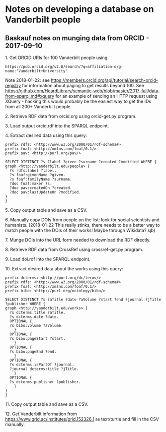 # Notes on developing a database on Vanderbilt people


## Baskauf notes on munging data from ORCID - 2017-09-10

1\. Get ORCID URIs for 100 Vanderbilt people using
```
https://pub.orcid.org/v2.0/search/?q=affiliation-org-name:"Vanderbilt+University"
```
Note 2018-01-22: see https://members.orcid.org/api/tutorial/search-orcid-registry for information about paging to get results beyond 100.  See https://github.com/HeardLibrary/semantic-web/blob/master/2017-fall/data-from-sparql.md#xquery for an example of sending an HTTP request using XQuery - hacking this would probably be the easiest way to get the IDs from all 200+ Vanderbilt people.

2\. Retrieve RDF data from orcid.org using orcid-get.py program.

3\. Load output orcid.rdf into the SPARQL endpoint.

4\. Extract desired data using this query:

```
prefix rdfs: <http://www.w3.org/2000/01/rdf-schema#>
prefix foaf: <http://xmlns.com/foaf/0.1/>
prefix pav: <http://purl.org/pav/>

SELECT DISTINCT ?s ?label ?given ?surname ?created ?modified WHERE {
graph <http://vanderbilt.edu/people> {
  ?s rdfs:label ?label.
  ?s foaf:givenName ?given.
  ?s foaf:familyName ?surname.
  ?doc foaf:maker ?s.
  ?doc pav:createdOn ?created.
  ?doc pav:lastUpdateOn ?modified.
}
}
```

5\. Copy output table and save as a CSV.

6\. Manually copy DOIs from people on the list; look for social scientists and humanists. (2018-01-22 This really stinks, there needs to be a better way to match people with the DOIs of their works!  Maybe through Wikidata? sjb)

7\. Munge DOIs into the URL form needed to download the RDF directly.

8\. Retrieve RDF data from CrossRef using crossref-get.py program.

9\. Load doi.rdf into the SPARQL endpoint.

10\. Extract desired data about the works using this query:

```
prefix dcterms: <http://purl.org/dc/terms/>
prefix rdfs: <http://www.w3.org/2000/01/rdf-schema#>
prefix foaf: <http://xmlns.com/foaf/0.1/>
prefix bibo: <http://purl.org/ontology/bibo/>

SELECT DISTINCT ?s ?aTitle ?date ?aVolume ?start ?end ?journal ?jTitle ?publisher WHERE {
graph <http://vanderbilt.edu/works> {
  ?s dcterms:title ?aTitle.
  ?s dcterms:date ?date.
  OPTIONAL {
  ?s bibo:volume ?aVolume.
    }
  OPTIONAL {
  ?s bibo:pageStart ?start.
    }
  OPTIONAL {
  ?s bibo:pageEnd ?end.
    }
  OPTIONAL {
  ?s dcterms:isPartOf ?journal.
  ?journal dcterms:title ?jTitle.
    }
  OPTIONAL {
  ?s dcterms:publisher ?publisher.
    }
}
}
```

11\. Copy output table and save as a CSV.

12\. Get Vanderbilt information from https://www.grid.ac/institutes/grid.152326.1 as text/turtle and fill in the CSV manually.
